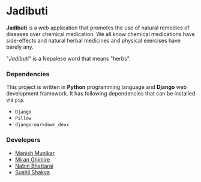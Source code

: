 # Jadibuti

__Jadibuti__ is a web application that promotes the use of natural remedies of diseases
over chemical medication. We all know chemical medications have side-effects and natural
herbal medicines and physical exercises have barely any.

"_Jadibuti_" is a Nepalese word that means "herbs".

### Dependencies

This project is written in __Python__ programming language and __Django__ web development
framework. It has following dependencies that can be installed via `pip`.

* `Django`
* `Pillow`
* `django-markdown_deux`

### Developers

* [Manish Munikar](mailto:070bct520@ioe.edu.np)
* [Miran Ghimire](mailto:070bct521@ioe.edu.np)
* [Nabin Bhattarai](mailto:070bct522@ioe.edu.np)
* [Sushil Shakya](mailto:070bct547@ioe.edu.np)